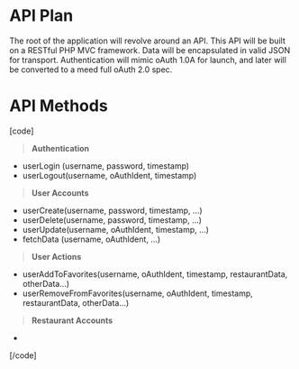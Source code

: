 API Plan
========

The root of the application will revolve around an API. This API will 
be built on a RESTful PHP MVC framework. Data will be encapsulated in 
valid JSON for transport. Authentication will mimic oAuth 1.0A for 
launch, and later will be converted to a meed full oAuth 2.0 spec.

API Methods
===========

[code]
> **Authentication**
* userLogin (username, password,   timestamp)
* userLogout(username, oAuthIdent, timestamp)

> **User Accounts**
* userCreate(username, password,   timestamp, ...)
* userDelete(username, password,   timestamp, ...)
* userUpdate(username, oAuthIdent, timestamp, ...)
* fetchData (username, oAuthIdent, ...)

> **User Actions**
* userAddToFavorites(username, oAuthIdent, timestamp, restaurantData, otherData...)
* userRemoveFromFavorites(username, oAuthIdent, timestamp, restaurantData, otherData...)


> **Restaurant Accounts**
* 
[/code]
